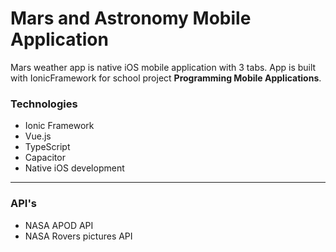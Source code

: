 # Mars and Astronomy Mobile Application
Mars weather app is native iOS mobile application with 3 tabs. App is built with IonicFramework for school project **Programming Mobile Applications**.
### Technologies
* Ionic Framework
* Vue.js
* TypeScript
* Capacitor
* Native iOS development
***
### API's
* NASA APOD API
* NASA Rovers pictures API
